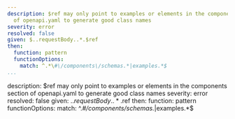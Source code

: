 ```yaml
---
description: $ref may only point to examples or elements in the components section
  of openapi.yaml to generate good class names
severity: error
resolved: false
given: $..requestBody..*.$ref
then:
  function: pattern
  functionOptions:
    match: ^.*\#\/components\/schemas.*|examples.*$
...
```

description: $ref may only point to examples or elements in the components section
  of openapi.yaml to generate good class names
severity: error
resolved: false
given: $..requestBody..*.$ref
then:
  function: pattern
  functionOptions:
    match: ^.*\#\/components\/schemas.*|examples.*$